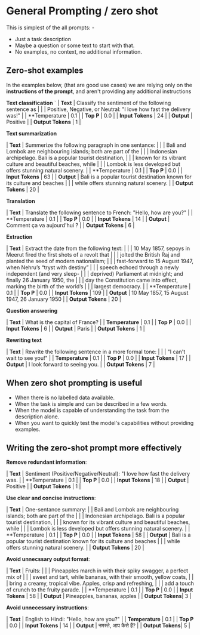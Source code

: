# General Prompting / zero shot

This is simplest of the all prompts: -
- Just a task description
- Maybe a question or some text to start with that.
- No examples, no context, no additional information.

## Zero-shot examples

In the examples below, (that are good use cases) we are relying only on the **instructions of the prompt**, and aren't providing any additional instructions

**Text classification**
`
| **Text**          | Classify the sentiment of the following sentence as                 |
|                   | Positive, Negative, or Neutral: "I love how fast the delivery was!" |
| **Temperature     | 0.1                                                                 |
| **Top P**         | 0.0                                                                 |
| **Input Tokens**  | 24                                                                  |
| **Output**        | Positive                                                            |
| **Output Tokens** | 1                                                                   |


**Text summarization**

| **Text**          | Summerize the following paragraph in one sentance:                      |
|                   | Bali and Lombok are neighbouring islands; both are part of the          |
|                   | Indonesian archipelago. Bali is a popular tourist destination,          |
|                   | known for its vibrant culture and beautiful beaches, while              |
|                   | Lombok is less developed but offers stunning natural scenery.           |
| **Temperature     | 0.1                                                                     |
| **Top P**         | 0.0                                                                     |
| **Input Tokens**  | 63                                                                      |
| **Output**        | Bali is a popular tourist destination known for its culture and beaches |
|                   | while offers stunning natural scenery.                                  |
| **Output Tokens** | 20                                                                      |

**Translation**

| **Text**          | Translate the following sentence to French: "Hello, how are you?"   |
| **Temperature     | 0.1                                                                 |
| **Top P**         | 0.0                                                                 |
| **Input Tokens**  | 14                                                                  |
| **Output**        | Comment ça va aujourd'hui ?                                         |
| **Output Tokens** | 6                                                                   |

**Extraction**

| **Text**          | Extract the date from the following text:                               |
|                   | 10 May 1857, sepoys in Meerut fired the first shots of a revolt that    |
|                   | jolted the British Raj and planted the seed of modern nationalism;      |
|                   | fast-forward to 15 August 1947, when Nehru’s “tryst with destiny”       |
|                   | speech echoed through a newly independent (and very sleep-              |
|                   | deprived) Parliament at midnight; and finally 26 January 1950, the      |
|                   | day the Constitution came into effect, marking the birth of the world’s |
|                   | largest democracy.                                                      |
| **Temperature     | 0.1                                                                     |
| **Top P**         | 0.0                                                                     |
| **Input Tokens**  | 109                                                                     |
| **Output**        | 10 May 1857, 15 August 1947, 26 January 1950                            |
| **Output Tokens** | 20                                                                      |

**Question answering**

| **Text**          | What is the capital of France? |
| **Temperature**   | 0.1                            |
| **Top P**         | 0.0                            |
| **Input Tokens**  | 6                              |
| **Output**        | Paris                          |
| **Output Tokens** | 1                              |

**Rewriting text**

| **Text**          | Rewrite the following sentence in a more formal tone: |
|                   | "I can't wait to see you!"                            |
| **Temperature**   | 0.1                                                   |
| **Top P**         | 0.0                                                   |
| **Input Tokens**  | 17                                                    |
| **Output**        | I look forward to seeing you.                         |
| **Output Tokens** | 7                                                     |

## When zero shot prompting is useful

- When there is no labelled data available.
- When the task is simple and can be described in a few words.
- When the model is capable of understanding the task from the description alone.
- When you want to quickly test the model's capabilities without providing examples.

## Writing the zero-shot prompt more effectively

**Remove redundant information**:

| **Text**          | Sentiment (Positive/Negative/Neutral): "I love how fast the delivery was. |
| **Temperature     | 0.1                                                                       |
| **Top P**         | 0.0                                                                       |
| **Input Tokens**  | 18                                                                        |
| **Output**        | Positive                                                                  |
| **Output Tokens** | 1                                                                         |

**Use clear and concise instructions**:

| **Text**          | One-sentance summary:
|                   | Bali and Lombok are neighbouring islands; both are part of the          |
|                   | Indonesian archipelago. Bali is a popular tourist destination,          |
|                   | known for its vibrant culture and beautiful beaches, while              |
|                   | Lombok is less developed but offers stunning natural scenery.           |
| **Temperature     | 0.1                                                                     |
| **Top P**         | 0.0                                                                     |
| **Input Tokens**  | 58                                                                      |
| **Output**        | Bali is a popular tourist destination known for its culture and beaches |
|                   | while offers stunning natural scenery.                                  |
| **Output Tokens** | 20                                                                      |

**Avoid unnecssary output format**:

| **Text**         | Fruits:                                                         |
|                  | Pineapples march in with their spiky swagger, a perfect mix of  |
|                  | sweet and tart, while bananas, with their smooth, yellow coats, |
|                  | bring a creamy, tropical vibe. Apples, crisp and refreshing,    |
|                  | add a touch of crunch to the fruity parade.                     |
| **Temperature    | 0.1                                                             |
| **Top P**        | 0.0                                                             |
| **Input Tokens** | 58                                                              |
| **Output**       | Pineapples, bananas, apples                                     |
| **Output Tokens**| 3                                                              |

**Avoid unnecessary instructions**:

| **Text**         | English to Hindi: "Hello, how are you?" |
| **Temperature**  | 0.1                                     |
| **Top P**        | 0.0                                     |
| **Input Tokens** | 14                                      |
| **Output**       | नमस्ते, आप कैसे हैं?                          |
| **Output Tokens**| 5                                       |
